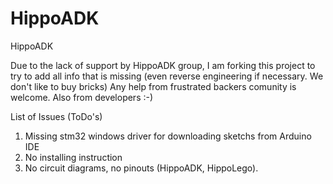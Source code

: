 # HippoADK
HippoADK


Due to the lack of support by HippoADK group, I am forking this project to try to add all info that is missing (even reverse engineering if necessary. We don't like to buy bricks)
Any help from frustrated backers comunity is welcome. Also from developers :-)

List of Issues (ToDo's)
  1. Missing stm32 windows driver for downloading sketchs from Arduino IDE
  2. No installing instruction
  3. No circuit diagrams, no pinouts (HippoADK, HippoLego). 
